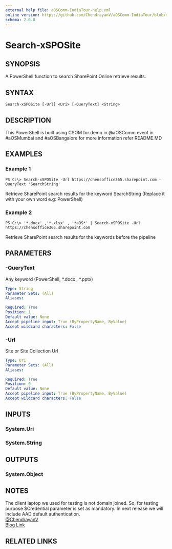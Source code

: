 ```yaml
---
external help file: aOSComm-IndiaTour-help.xml
online version: https://github.com/ChendrayanV/aOSComm-IndiaTour/blob/master/docs/Search-xSPOSite.md
schema: 2.0.0
---
```


# Search-xSPOSite

## SYNOPSIS
A PowerShell function to search SharePoint Online retrieve results. 

## SYNTAX

```
Search-xSPOSite [-Url] <Uri> [-QueryText] <String>
```

## DESCRIPTION
This PowerShell is built using CSOM for demo in @aOSComm event in #aOSMumbai and #aOSBangalore for more information refer README.MD

## EXAMPLES

### Example 1
```
PS C:\> Search-xSPOSite -Url https://chensoffice365.sharepoint.com -QueryText 'SearchString'
```

Retrieve SharePoint search results for the keyword SearchString (Replace it with your own word e.g: PowerShell)

### Example 2
```
PS C:\> '*.docx' ,'*.xlsx' , '*aOS*' | Search-xSPOSite -Url https://chensoffice365.sharepoint.com
```

Retrieve SharePoint search results for the keywords before the pipeline 

## PARAMETERS

### -QueryText
Any keyword (PowerShell, *.docx , *.pptx)

```yaml
Type: String
Parameter Sets: (All)
Aliases: 

Required: True
Position: 1
Default value: None
Accept pipeline input: True (ByPropertyName, ByValue)
Accept wildcard characters: False
```

### -Url
Site or Site Collection Url

```yaml
Type: Uri
Parameter Sets: (All)
Aliases: 

Required: True
Position: 0
Default value: None
Accept pipeline input: True (ByPropertyName, ByValue)
Accept wildcard characters: False
```

## INPUTS

### System.Uri
### System.String


## OUTPUTS

### System.Object

## NOTES
The client laptop we used for testing is not domain joined. So, for testing purpose $Credential parameter is set 
as mandatory. In next release we will include AAD default authentication.  
[@ChendrayanV](https://twitter.com/ChendrayanV)  
[Blog Link](http://chen.about-powershell.com)

## RELATED LINKS

